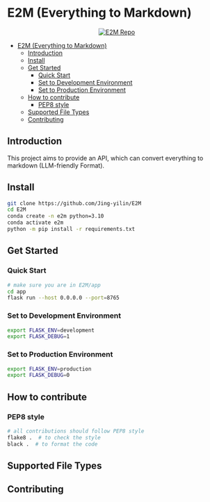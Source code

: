 # E2M (Everything to Markdown)

<p align="center">
    <a href="https://github.com/Jing-yilin/E2M">
        <img src="https://img.shields.io/badge/E2M-repo-blue" alt="E2M Repo">
    </a>
</p>

- [E2M (Everything to Markdown)](#e2m-everything-to-markdown)
  - [Introduction](#introduction)
  - [Install](#install)
  - [Get Started](#get-started)
    - [Quick Start](#quick-start)
    - [Set to Development Environment](#set-to-development-environment)
    - [Set to Production Environment](#set-to-production-environment)
  - [How to contribute](#how-to-contribute)
    - [PEP8 style](#pep8-style)
  - [Supported File Types](#supported-file-types)
  - [Contributing](#contributing)

## Introduction

This project aims to provide an API, which can convert everything to markdown (LLM-friendly Format).

## Install

```bash
git clone https://github.com/Jing-yilin/E2M
cd E2M
conda create -n e2m python=3.10
conda activate e2m
python -m pip install -r requirements.txt
```

## Get Started

### Quick Start

```bash
# make sure you are in E2M/app
cd app
flask run --host 0.0.0.0 --port=8765
```

### Set to Development Environment

```bash
export FLASK_ENV=development
export FLASK_DEBUG=1
```

### Set to Production Environment

```bash
export FLASK_ENV=production
export FLASK_DEBUG=0
```

## How to contribute

### PEP8 style

```bash
# all contributions should follow PEP8 style
flake8 .  # to check the style
black .  # to format the code
```

## Supported File Types


## Contributing